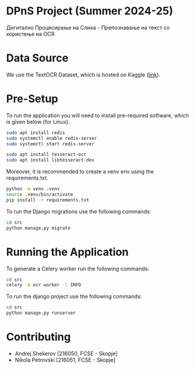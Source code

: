 # DPnS Project (Summer 2024-25) 
Дигитално Процесирање на Слика - Препознавање на текст со користење на OCR

# Data Source
We use the TextOCR Dataset, which is hosted on Kaggle ([link](https://www.kaggle.com/datasets/robikscube/textocr-text-extraction-from-images-dataset)).

# Pre-Setup

To run the application you will need to install pre-required software, which is given below (for Linux).

```bash
sudo apt install redis
sudo systemctl enable redis-server
sudo systemctl start redis-server

sudo apt install tesseract-ocr
sudo apt install libtesseract-dev
```

Moreover, it is recommended to create a venv env using the requirements.txt.

```bash
python -m venv .venv
source .venv/bin/activate
pip install -r requirements.txt 
```

To run the Django migrations use the following commands:
```bash
cd src
python manage.py migrate
```

# Running the Application

To generate a Celery worker run the following commands:
```bash
cd src
celery -A ocr worker -l INFO
```

To run the django project use the following commands:
```bash
cd src
python manage.py runserver
```

# Contributing
- Andrej Shekerov  [216050, FCSE - Skopje]
- Nikola Petrovski [216051, FCSE - Skopje]